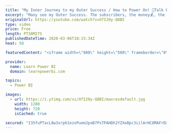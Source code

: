 ```yaml
---
title: "My Inner Journey to my Outer Success / How to Power On! 🔴Talk Power BI LIVE (Subscribe & Join)"
excerpt: "Many see my Outer Success. The subscribers, the money💰, the clients...and want the same. Today I will take you on the Inner Journey that led to my Outer Success. 🤔Think you don't need any of this weird stuff? Think all you need is to get better at DAX? Think again.  👉 Here's a good test: Do you find"
originalUrl: https://youtube.com/watch?v=OfI20y-Q8BI
type: video
price: Free
length: PT38M27S
publishedDateTime: 2020-03-06T18:15:34Z
heat: 50

featuredContent: "<iframe width=\"800\" height=\"500\" frameborder=\"0\" src=\"https://www.youtube.com/embed/OfI20y-Q8BI\" allow=\"accelerometer; autoplay; encrypted-media; gyroscope; picture-in-picture\" allowfullscreen></iframe>"

provider:
  name: Learn Power BI
  domain: learnpowerbi.com

topics:
  - Power BI

images:
  - url: https://i.ytimg.com/vi/OfI20y-Q8BI/maxresdefault.jpg
    width: 1280
    height: 720
    isCached: true

secured: "I35fuPTacL8w3xrpb1ezoPuemJpoB7PxTPAHDh2YZXoBpc3iilArHC8MAFrDX5AEK21UZCHzFB3v0JCNA4Desj4lDaaUo+ql2tnk2zn0AnKYwL370CiA7jCFJZYjxiADb4pp6qwX8iYH5iRxkbuTQrNA0JUkdhTKOoEseMWL0GBBmQVvY+yNJcpfxJWtYq0TYTsw1qNmZfxER1321X2KYbvqq9+jg9XxIZVvTI3U1tRm4/QeebXE1rv9060mljkNZPk8uKNm9np7H7tEJXUIkqw8UEFB+eUwhiFbqJHOg5OFselbQTIpuU/86MjCJ4SV7UYB1J4i5RRmZgY29/zL6wFYDhNr3yHaTmWsaQJFsyHx2Nip38L7hrPqU/4/V8VBiagdq5or/rvy8/9MWRNq60GYcoNZS2qhm+Uc83Ap9O8=;g9qcA+8wAgEAjCHXuVGZRA=="
---
```



